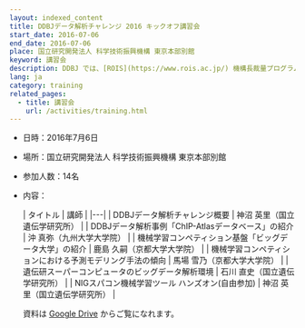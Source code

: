```yaml
---
layout: indexed_content
title: DDBJデータ解析チャレンジ 2016 キックオフ講習会
start_date: 2016-07-06
end_date: 2016-07-06
place: 国立研究開発法人 科学技術振興機構 東京本部別館
keyword: 講習会
description: DDBJ では、[ROIS](https://www.rois.ac.jp/) 機構長裁量プログラム（データサイエンス高度人材育成プログラム）への取り組みの一環として、[DDBJ データ解析チャレンジ](/activities/training/2016-06-27.html)を実施しています。この講習会は、データ解析チャレンジの参加者向けに実施するキックオフ講習会です。
lang: ja
category: training
related_pages:
  - title: 講習会
    url: /activities/training.html
---
```


-   日時：2016年7月6日

-   場所：国立研究開発法人 科学技術振興機構 東京本部別館

-   参加人数：14名

-   内容：

    | タイトル  | 講師 |
    |---|
    | DDBJデータ解析チャレンジ概要 | 神沼 英里（国立遺伝学研究所） |
    | DDBJデータ解析事例「ChIP-Atlasデータベース」の紹介       | 沖 真弥（九州大学大学院）     |
    | 機械学習コンペティション基盤「ビッグデータ大学」の紹介   | 鹿島 久嗣（京都大学大学院）   |
    | 機械学習コンペティションにおける予測モデリング手法の傾向 | 馬場 雪乃（京都大学大学院）   |
    | 遺伝研スーパーコンピュータのビッグデータ解析環境         | 石川 直史（国立遺伝学研究所） |
    | NIGスパコン機械学習ツール ハンズオン(自由参加)           | 神沼 英里（国立遺伝学研究所） |

    資料は [Google
    Drive](https://drive.google.com/drive/u/2/folders/1FdVTHxklECdZnwC2m3IXJ3Eeou8FK6kY?ogsrc=32)
    からご覧になれます。

